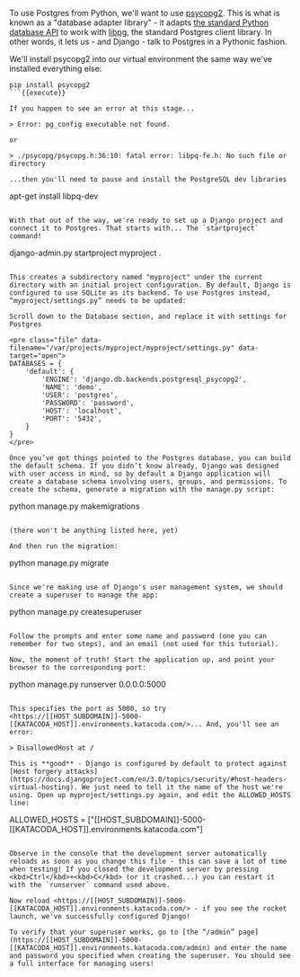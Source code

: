 To use Postgres from Python, we'll want to use [psycopg2](https://www.psycopg.org/). This is what is known as a "database adapter library" - it adapts [the standard Python database API](https://www.python.org/dev/peps/pep-0249/) to work with [libpg](https://www.postgresql.org/docs/current/libpq.html), the standard Postgres client library. In other words, it lets us - and Django - talk to Postgres in a Pythonic fashion.

We'll install psycopg2 into our virtual environment the same way we've installed everything else:

```
pip install psycopg2
```{{execute}}

If you happen to see an error at this stage...

> Error: pg_config executable not found.

or

> ./psycopg/psycopg.h:36:10: fatal error: libpq-fe.h: No such file or directory

...then you'll need to pause and install the PostgreSQL dev libraries

```
apt-get install libpq-dev
```

With that out of the way, we're ready to set up a Django project and connect it to Postgres. That starts with... The `startproject` command!

```
django-admin.py startproject myproject .
```{{execute}}

This creates a subdirectory named "myproject" under the current directory with an initial project configuration. By default, Django is configured to use SQLite as its backend. To use Postgres instead, “myproject/settings.py” needs to be updated:

Scroll down to the Database section, and replace it with settings for Postgres

<pre class="file" data-filename="/var/projects/myproject/myproject/settings.py" data-target="open">
DATABASES = {
    'default': {
        'ENGINE': 'django.db.backends.postgresql_psycopg2',
        'NAME': 'demo',
        'USER': 'postgres',
        'PASSWORD': 'password',
        'HOST': 'localhost',
        'PORT': '5432',
    }
}
</pre>

Once you’ve got things pointed to the Postgres database, you can build the default schema. If you didn’t know already, Django was designed with user access in mind, so by default a Django application will create a database schema involving users, groups, and permissions. To create the schema, generate a migration with the manage.py script:

```
python manage.py makemigrations
```{{execute}}

(there won't be anything listed here, yet)

And then run the migration:

```
python manage.py migrate
```{{execute}}

Since we're making use of Django's user management system, we should create a superuser to manage the app:

```
python manage.py createsuperuser
```{{execute}}

Follow the prompts and enter some name and password (one you can remember for two steps), and an email (not used for this tutorial).

Now, the moment of truth! Start the application up, and point your browser to the corresponding port:

```
python manage.py runserver 0.0.0.0:5000
```{{execute}}

This specifies the port as 5000, so try <https://[[HOST_SUBDOMAIN]]-5000-[[KATACODA_HOST]].environments.katacoda.com/>... And, you'll see an error:

> DisallowedHost at /

This is **good** - Django is configured by default to protect against [Host forgery attacks](https://docs.djangoproject.com/en/3.0/topics/security/#host-headers-virtual-hosting). We just need to tell it the name of the host we're using. Open up myproject/settings.py again, and edit the ALLOWED_HOSTS line:

```
ALLOWED_HOSTS = ["[[HOST_SUBDOMAIN]]-5000-[[KATACODA_HOST]].environments.katacoda.com"]
```{{copy}}

Observe in the console that the development server automatically reloads as soon as you change this file - this can save a lot of time when testing! If you closed the development server by pressing <kbd>Ctrl</kbd>+<kbd>C</kbd> (or it crashed...) you can restart it with the `runserver` command used above.

Now reload <https://[[HOST_SUBDOMAIN]]-5000-[[KATACODA_HOST]].environments.katacoda.com/> - if you see the rocket launch, we've successfully configured Django!

To verify that your superuser works, go to [the “/admin” page](https://[[HOST_SUBDOMAIN]]-5000-[[KATACODA_HOST]].environments.katacoda.com/admin) and enter the name and password you specified when creating the superuser. You should see a full interface for managing users!

